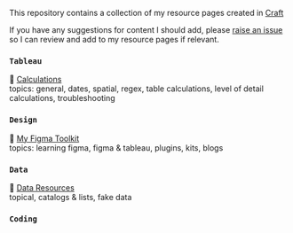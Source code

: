 This repository contains a collection of my resource pages created in [Craft](https://www.craft.do/)

If you have any suggestions for content I should add, please [raise an issue](https://github.com/meerens/dataviz-design-resources/issues/new) so I can review and add to my resource pages if relevant.

### `Tableau`

🔗 [Calculations](https://www.craft.do/s/jKXJLUwCmkImd2)
<br> topics: general, dates, spatial, regex, table calculations, level of detail calculations, troubleshooting

### `Design`

🔗 [My Figma Toolkit](https://www.craft.do/s/hFAdcKkSmy4cI2)
<br> topics: learning figma, figma & tableau, plugins, kits, blogs

### `Data`

🔗 [Data Resources](https://www.craft.do/s/VEG2AoReVFdC4E)
<br> topical, catalogs & lists, fake data

### `Coding`
